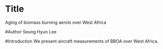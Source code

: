 
# Title

Aging of biomass burning aerols over West Africa

#Author
Seung Hyun Lee

#Introduction
We present aircraft measurements of BBOA over West Africa.

